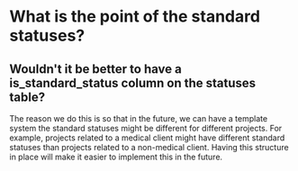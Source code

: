 # What is the point of the standard statuses?

## Wouldn't it be better to have a is_standard_status column on the statuses table?

The reason we do this is so that in the future, we can have a template system the standard statuses might be different for different projects. For example, projects related to a medical client might have different standard statuses than projects related to a non-medical client. Having this structure in place will make it easier to implement this in the future.